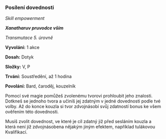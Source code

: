 ### Posílení dovednosti

*Skill empowerment*

***Xanatharuv pruvodce vším***

 *Transmutace 5. úrovně* 
 

**Vyvolání:** 1 akce

**Dosah:** Dotyk

**Složky:** V, P

**Trvání:** Soustředění, až 1 hodina

**Povolání:** Bard, čaroděj, kouzelník
 
Pomocí své magie pomůžeš zvolenému tvorovi prohloubit jeho znalosti. Dotkneš se jednoho tvora a učiníš jej zdatným v jedné dovednosti podle tvé volby. Až do konce kouzla si tvor zdvojnásobí svůj zdatností bonus ke všem ověřením této dovednosti.

Musíš zvolit dovednost, ve které je cíl zdatný již před sesláním kouzla a která není již zdvojnásobena nějakým jiným efektem, například tulákovou Kvalifikací.